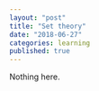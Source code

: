 ```yaml
---
layout: "post"
title: "Set theory"
date: "2018-06-27"
categories: learning
published: true
---
```


Nothing here.
